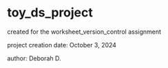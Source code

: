 # toy_ds_project
created for the worksheet_version_control assignment

project creation date: October 3, 2024

author: Deborah D.

